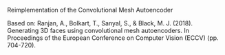 Reimplementation of the Convolutional Mesh Autoencoder

Based on: Ranjan, A., Bolkart, T., Sanyal, S., & Black, M. J. (2018). Generating 3D faces using convolutional mesh autoencoders. In Proceedings of the European Conference on Computer Vision (ECCV) (pp. 704-720).


